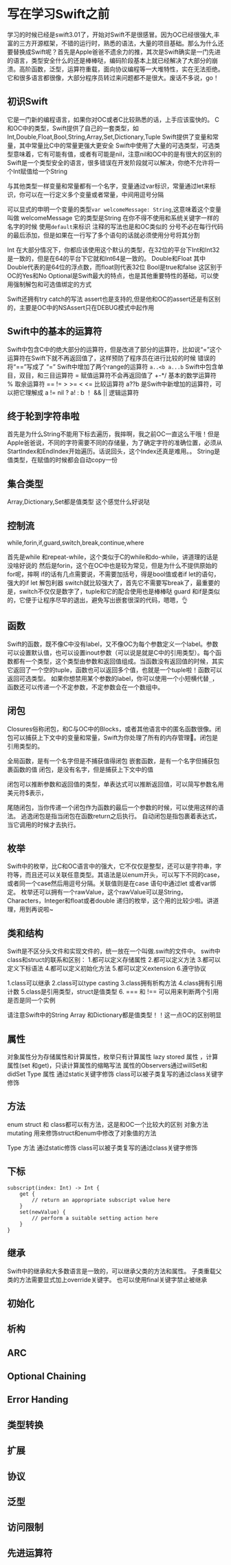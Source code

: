 # 写在学习Swift之前
学习的时候已经是swift3.01了，开始对Swift不是很感冒。因为OC已经很强大,丰富的三方开源框架，不错的运行时，熟悉的语法，大量的项目基础。那么为什么还要替换成Swift呢？首先是Apple爸爸不遗余力的推，其次是Swift确实是一门先进的语言，类型安全什么的还是棒棒哒，编码阶段基本上就已经解决了大部分的崩溃。高阶函数，泛型，运算符重载，面向协议编程等一大堆特性，实在无法拒绝。它和很多语言都很像，大部分程序员转过来问题都不是很大。废话不多说，go！

## 初识Swift
它是一门新的编程语言，如果你对OC或者C比较熟悉的话，上手应该蛮快的。
C和OC中的类型，Swift提供了自己的一套类型，如Int,Double,Float,Bool,String,Array,Set,Dictionary,Tuple
Swift提供了变量和常量，其中常量比C中的常量更强大更安全
Swift中使用了大量的可选类型，可选类型意味着，它有可能有值，或者有可能是nil，注意nil和OC中的是有很大的区别的
Swift是一个类型安全的语言，很多错误在开发阶段就可以解决，你绝不允许将一个Int赋值给一个String

与其他类型一样变量和常量都有一个名字，变量通过var标识，常量通过let来标识，你可以在一行定义多个变量或者常量，中间用逗号分隔

可以显式的申明一个变量的类型``` var welcomeMessage: String ```,这意味着这个变量叫做 welcomeMessage 它的类型是String
在你不得不使用和系统关键字一样的名字的时候 使用`default`来标识
注释的写法也是和OC类似的
分号不必在每行代码的最后添加，但是如果在一行写了多个语句的话就必须使用分号将其分割

Int 在大部分情况下，你都应该使用这个默认的类型，在32位的平台下Int和Int32是一致的，但是在64的平台下它就和Int64是一致的。
Double和Float 其中Double代表的是64位的浮点数，而float则代表32位
Bool是true和false 这区别于 OC的Yes和No
Optional是Swift最大的特点，也是其他重要特性的基础，可以使用强制解包和可选值绑定的方式

Swift还拥有try catch的写法
assert也是支持的,但是他和OC的assert还是有区别的，主要是OC中的NSAssert只在DEBUG模式中起作用

## Swift中的基本的运算符
Swift中包含C中的绝大部分的运算符，但是改进了部分的运算符，比如说“=”这个运算符在Swift下就不再返回值了，这样预防了程序员在进行比较的时候 错误的将“==”写成了 “=”
Swift中增加了两个range的运算符 ```a..<b a...b```
Swift中包含单目，双目，和三目运算符
= 赋值运算符不会再返回值了
+-*/ 基本的数学运算符
% 取余运算符
== != > >= < <= 比较运算符
a??b 是Swift中新增加的运算符，可以把它理解成 a != nil ? a! : b
！ && || 逻辑运算符

## 终于轮到字符串啦
首先是为什么String不能用下标去遍历，我摔啊，我之前OC一直这么干哦！但是Apple爸爸说，不同的字符需要不同的存储量，为了确定字符的准确位置，必须从StartIndex和EndIndex开始遍历。话说回头，这个Index还真是难用。。
String是值类型，在赋值的时候都会自动copy一份

## 集合类型
Array,Dictionary,Set都是值类型
这个感觉什么好说哒

## 控制流
while,forin,if,guard,switch,break,continue,where

首先是while 和repeat-while，这个类似于C的while和do-while，讲道理的话是没啥好说的
然后是forin，这个在OC中也是较为常见，但是为什么不提供原始的for呢，摔啊
if的话有几点需要说，不需要加括号，得是bool值或者if let的语句，强大的if let 解包利器
switch就比较强大了，首先它不需要写break了，最重要的是，switch不仅仅是数字了，tuple和它的配合使用也是棒棒哒
guard 和if是类似的，它便于让程序尽早的退出，避免写出嵌套很深的代码，嗯嗯，👌

## 函数
Swift的函数，既不像C中没有label，又不像OC为每个参数定义一个label。参数可以设置默认值，也可以设置inout参数（可以说是就是C中的引用类型）。每个函数都有一个类型，这个类型由参数和返回值组成。当函数没有返回值的时候，其实它返回了一个空的tuple，函数也可以返回多个值，也就是一个tuple啦！函数可以返回可选类型。
如果你想禁用某个参数的label，你可以使用一个小短横代替`_`，函数还可以传递一个不定参数，不定参数会在一个数组中。

## 闭包
Closures俗称闭包，和C与OC中的Blocks，或者其他语言中的匿名函数很像。闭包可以捕获上下文中的变量和常量，Swift为你处理了所有的内存管理👏。闭包是引用类型的。

全局函数，是有一个名字但是不捕获值得闭包
嵌套函数，是有一个名字但捕获包裹函数的值
闭包，是没有名字，但是捕获上下文中的值

闭包可以推断参数和返回值的类型，单表达式可以推断返回值，可以简写参数名用美元符$表示，

尾随闭包，当你传递一个闭包作为函数的最后一个参数的时候，可以使用这样的语法。
逃逸闭包是指当闭包在函数return之后执行。
自动闭包是指包裹着表达式，当它调用的时候才去执行。

## 枚举
Swift中的枚举，比C和OC语言中的强大，它不仅仅是整型，还可以是字符串，字符等，而且还可以关联任意类型。其语法是以enum开头，可以写下不同的case，或者同一个case然后用逗号分隔。关联值则是在case 语句中通过let 或者var绑定。
枚举还可以拥有一个rawValue，这个rawValue可以是String，Characters，Integer和float或者double
递归的枚举，这个用的比较少啦。讲道理，用到再说啦~

## 类和结构
Swift是不区分头文件和实现文件的，统一放在一个叫做.swift的文件中。
swift中class和struct的联系和区别：
1.都可以定义存储属性
2.都可以定义方法
3.都可以定义下标语法
4.都可以定义初始化方法
5.都可以定义extension
6.遵守协议

1.class可以继承
2.class可以type casting
3.class拥有析构方法
4.class拥有引用计数
5.class是引用类型，struct是值类型
6. === 和 !== 可以用来判断两个引用是否是同一个实例

请注意Swift中的String Array 和Dictionary都是值类型！！这一点OC的区别明显

## 属性
对象属性分为存储属性和计算属性，枚举只有计算属性
lazy stored 属性 ，计算属性(set 和get)，只读计算属性的缩略写法
属性的Observers通过willSet和didSet
Type 属性
通过static关键字修饰
class可以被子类复写的通过class关键字修饰

## 方法
enum struct 和 class都可以有方法，这是和OC一个比较大的区别
对象方法
mutating 用来修饰struct和enum中修改了对象值的方法

Type 方法
通过static修饰
class可以被子类复写的通过class关键字修饰

## 下标
```
subscript(index: Int) -> Int {
    get {
        // return an appropriate subscript value here
    }
    set(newValue) {
        // perform a suitable setting action here
    }
}
```

## 继承
Swift中的继承和大多数语言是一致的，可以继承父类的方法和属性。
子类重载父类的方法需要显式加上override关键字。
也可以使用final关键字禁止被继承

## 初始化

## 析构

## ARC

## Optional Chaining

## Error Handing

## 类型转换

## 

## 扩展

## 协议

## 泛型

## 访问限制

## 先进运算符
